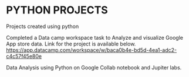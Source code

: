 # PYTHON PROJECTS
Projects created using python

Completed a Data camp workspace task to Analyze and visualize Google App store data. Link for the project is available below. https://app.datacamp.com/workspace/w/baca0b4e-bd5d-4ea1-adc2-c4c57f45e80e

Data Analysis using Python on Google Collab notebook and Jupiter labs.
